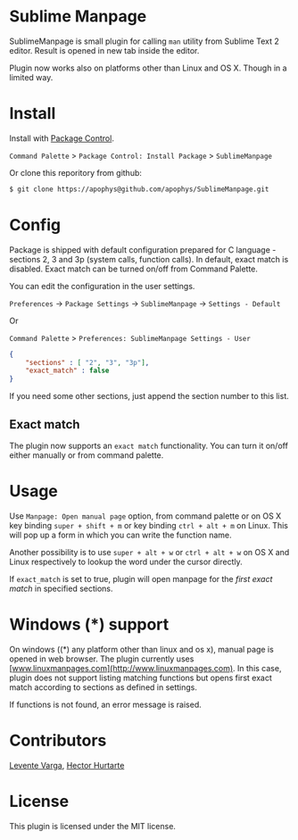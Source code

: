 # Sublime Manpage

SublimeManpage is small plugin for calling `man` utility from
Sublime Text 2 editor. Result is opened in new tab inside the
editor.

Plugin now works also on platforms other than Linux and OS X. Though
in a limited way.

# Install

Install with [Package Control](http://wbond.net/sublime_packages/package_control).

`Command Palette` > `Package Control: Install Package` > `SublimeManpage`

Or clone this reporitory from github:

```bash
$ git clone https://apophys@github.com/apophys/SublimeManpage.git
```

# Config

Package is shipped with default configuration prepared
for C language - sections 2, 3 and 3p (system calls, function calls).
In default, exact match is disabled. Exact match can be turned on/off from
Command Palette.

You can edit the configuration in the user settings.

`Preferences` -> `Package Settings` -> `SublimeManpage` -> `Settings - Default`

Or

`Command Palette` > `Preferences: SublimeManpage Settings - User`

```json
{
    "sections" : [ "2", "3", "3p"],
    "exact_match" : false
}
```

If you need some other sections, just append the section number to this list.

## Exact match

The plugin now supports an `exact match` functionality. You can turn it on/off either
manually or from command palette.

# Usage

Use `Manpage: Open manual page` option, from command palette or on OS X
key binding `super + shift + m` or key binding `ctrl + alt + m` on Linux.
This will pop up a form in which you can write the function name.

Another possibility is to use `super + alt + w` or `ctrl + alt + w`
on OS X and Linux respectively to lookup the word under the cursor directly.

If `exact_match` is set to true, plugin will open manpage for the *first exact match*
in specified sections.

# Windows (*) support

On windows ((*) any platform other than linux and os x), manual page is opened
in web browser. The plugin currently uses [www.linuxmanpages.com](http://www.linuxmanpages.com).
In this case, plugin does not support listing matching functions but opens
first exact match according to sections as defined in settings.

If functions is not found, an error message is raised.

# Contributors

[Levente Varga](https://github.com/crazybyte), 
[Hector Hurtarte](https://github.com/hectorh30)

# License

This plugin is licensed under the MIT license.
